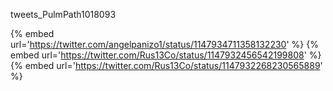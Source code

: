 tweets_PulmPath1018093

{% embed url='https://twitter.com/angelpanizo1/status/1147934711358132230' %}
{% embed url='https://twitter.com/Rus13Co/status/1147932456542199808' %}
{% embed url='https://twitter.com/Rus13Co/status/1147932268230565889' %}
